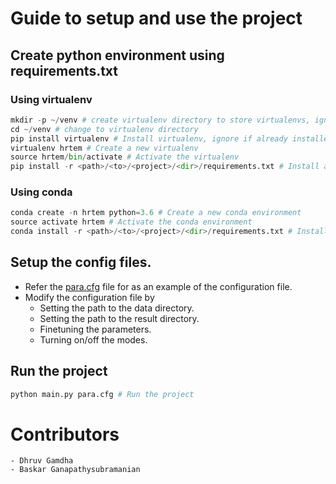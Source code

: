 # Guide to setup and use the project
## Create python environment using requirements.txt
### Using virtualenv

```python
mkdir -p ~/venv # create virtualenv directory to store virtualenvs, ignore if it already exists and continue 
cd ~/venv # change to virtualenv directory
pip install virtualenv # Install virtualenv, ignore if already installed
virtualenv hrtem # Create a new virtualenv
source hrtem/bin/activate # Activate the virtualenv
pip install -r <path>/<to>/<project>/<dir>/requirements.txt # Install all the packages in requirements.txt
```

### Using conda

```python
conda create -n hrtem python=3.6 # Create a new conda environment
source activate hrtem # Activate the conda environment
conda install -r <path>/<to>/<project>/<dir>/requirements.txt # Install all the packages in requirements.txt
```

## Setup the config files.
- Refer the [para.cfg](configFiles/para.cfg) file for as an example of the configuration file.
- Modify the configuration file by
	- Setting the path to the data directory.
	- Setting the path to the result directory.
	- Finetuning the parameters.
	- Turning on/off the modes.

## Run the project
```python
python main.py para.cfg # Run the project
```

# Contributors
	- Dhruv Gamdha
	- Baskar Ganapathysubramanian
